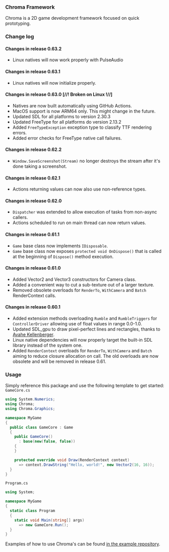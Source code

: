 ﻿### Chroma Framework
Chroma is a 2D game development framework focused on quick prototyping.

### Change log
#### Changes in release 0.63.2
- Linux natives will now work properly with PulseAudio

#### Changes in release 0.63.1
- Linux natives will now initialize properly.

#### Changes in release 0.63.0 [//! Broken on Linux !//]
- Natives are now built automatically using GitHub Actions.
- MacOS support is now ARM64 only. This might change in the future.
- Updated SDL for all platforms to version 2.30.3
- Updated FreeType for all platforms do version 2.13.2
- Added `FreeTypeException` exception type to classify TTF rendering errors.
- Added error checks for FreeType native call failures.

#### Changes in release 0.62.2
- `Window.SaveScreenshot(Stream)` no longer destroys the stream after it's done taking a screenshot.
#### Changes in release 0.62.1
- Actions returning values can now also use non-reference types.

#### Changes in release 0.62.0
- `Dispatcher` was extended to allow execution of tasks from non-async callers.
- Actions scheduled to run on main thread can now return values.

#### Changes in release 0.61.1
- `Game` base class now implements `IDisposable`.
- `Game` base class now exposes `protected void OnDispose()` that is called 
  at the beginning of `Dispose()` method execution.

#### Changes in release 0.61.0
- Added Vector2 and Vector3 constructors for Camera class.
- Added a convenient way to cut a sub-texture out of a larger texture.
- Removed obsolete overloads for `RenderTo`, `WithCamera` and `Batch` RenderContext calls.

#### Changes in release 0.60.1
- Added extension methods overloading `Rumble` and `RumbleTriggers` for `ControllerDriver` allowing use of float values 
  in range 0.0-1.0.
- Updated SDL_gpu to draw pixel-perfect lines and rectangles, thanks to 
  [Avahe Kellenberger](https://github.com/avahe-kellenberger).
- Linux native dependencies will now properly target the built-in SDL library instead of the system one.
- Added `RenderContext` overloads for `RenderTo`, `WithCamera` and `Batch` aiming to reduce closure allocation on call.
  The old overloads are now obsolete and will be removed in release 0.61.

### Usage
Simply reference this package and use the following template to get started:   
`GameCore.cs` 
```csharp
using System.Numerics;
using Chroma;
using Chroma.Graphics;

namespace MyGame
{
  public class GameCore : Game
  {
    public GameCore()
      : base(new(false, false))
    {
    }

    protected override void Draw(RenderContext context)
      => context.DrawString("Hello, world!", new Vector2(16, 16));
  }
}
```

`Program.cs`
```csharp
using System;

namespace MyGame
{
  static class Program
  {
    static void Main(string[] args)
      => new GameCore.Run();
  }
}
```

Examples of how to use Chroma's can be found [in the example repository](https://github.com/Chroma-2D/Chroma/tree/master/Chroma.Examples).

